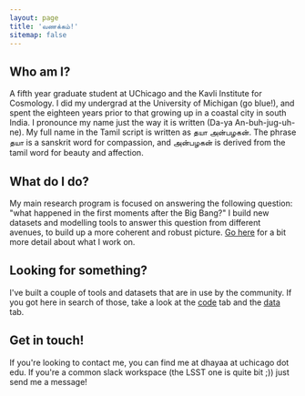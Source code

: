 ```yaml
---
layout: page
title: 'வணக்கம்!'
sitemap: false
---
```



## Who am I?
A fifth year graduate student at UChicago and the Kavli Institute for Cosmology. I did my undergrad at the University of Michigan (go blue!), and spent the eighteen years prior to that growing up in a coastal city in south India. I pronounce my name just the way it is written (Da-ya An-buh-jug-uh-ne). My full name in the Tamil script is written as தயா அன்பழகன். The phrase தயா is a sanskrit word for compassion, 
and அன்பழகன் is derived from the tamil word for beauty and affection.


## What do I do?

My main research program is focused on answering the following question: "what happened in the first moments after the Big Bang?" I build new datasets and modelling tools to answer this question from different avenues, to build up a more coherent and robust picture. [Go here](/research.md) for a bit more detail about what I work on.


## Looking for something?

I've built a couple of tools and datasets that are in use by the community. If you got here in search of those, take a look at the [code](/code.md) tab and the [data](/data.md) tab.


## Get in touch!

If you're looking to contact me, you can find me at dhayaa at uchicago dot edu. If you're a common slack workspace (the LSST one is quite bit ;)) just send me a message!
